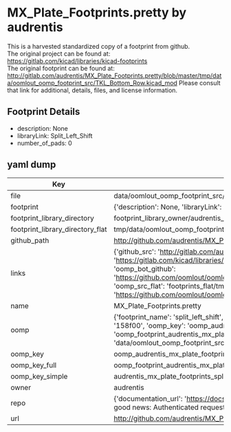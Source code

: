 # MX_Plate_Footprints.pretty by audrentis  
This is a harvested standardized copy of a footprint from github.  
The original project can be found at:  
https://gitlab.com/kicad/libraries/kicad-footprints  
The original footprint can be found at:
http://gitlab.com/audrentis/MX_Plate_Footprints.pretty/blob/master/tmp/data/oomlout_oomp_footprint_src/TKL_Bottom_Row.kicad_mod
Please consult that link for additional, details, files, and license information.  
## Footprint Details
* description: None  
* libraryLink: Split_Left_Shift  
* number_of_pads: 0  
## yaml dump  
| Key | Value |  
| --- | --- |  
| file | data/oomlout_oomp_footprint_src/MX_Plate_Footprints.pretty/Split_Left_Shift.kicad_mod |  
| footprint | {'description': None, 'libraryLink': 'Split_Left_Shift', 'number_of_pads': 0} |  
| footprint_library_directory | footprint_library_owner/audrentis_MX_Plate_Footprints.pretty |  
| footprint_library_directory_flat | tmp/data/oomlout_oomp_footprint_src/footprints_flat/audrentis_mx_plate_footprints_split_left_shift/working |  
| github_path | http://github.com/audrentis/MX_Plate_Footprints.pretty/blob/master/tmp/data/oomlout_oomp_footprint_src/Split_Left_Shift.kicad_mod |  
| links | {'github_src': 'http://gitlab.com/audrentis/MX_Plate_Footprints.pretty/blob/master/tmp/data/oomlout_oomp_footprint_src/TKL_Bottom_Row.kicad_mod', 'github_src_repo': 'https://gitlab.com/kicad/libraries/kicad-footprints', 'oomp_bot': 'tmp/data/oomlout_oomp_footprint_src/footprints/audrentis_mx_plate_footprints_split_left_shift/working', 'oomp_bot_github': 'https://github.com/oomlout/oomlout_oomp_footprint_bot/tree/main/tmp/data/oomlout_oomp_footprint_src/footprints/audrentis_mx_plate_footprints_split_left_shift/working', 'oomp_src_flat': 'footprints_flat/tmp/data/oomlout_oomp_footprint_src/footprints_flat/audrentis_mx_plate_footprints_split_left_shift/working', 'oomp_src_flat_github': 'https://github.com/oomlout/oomlout_oomp_footprint_src/tree/main/tmp/data/oomlout_oomp_footprint_src/footprints_flat/audrentis_mx_plate_footprints_split_left_shift/working'} |  
| name | MX_Plate_Footprints.pretty |  
| oomp | {'footprint_name': 'split_left_shift', 'library_name': 'mx_plate_footprints', 'md5': '158f008697a44ca02c73d3139d74bd9b', 'md5_10': '158f008697', 'md5_5': '158f0', 'md5_6': '158f00', 'oomp_key': 'oomp_audrentis_mx_plate_footprints_split_left_shift', 'oomp_key_extra': 'oomp_footprint_audrentis_mx_plate_footprints_split_left_shift', 'oomp_key_full': 'oomp_footprint_audrentis_mx_plate_footprints_split_left_shift_158f00', 'oomp_key_simple': 'audrentis_mx_plate_footprints_split_left_shift', 'original_filename': 'data/oomlout_oomp_footprint_src/MX_Plate_Footprints.pretty/Split_Left_Shift.kicad_mod', 'owner_name': 'audrentis'} |  
| oomp_key | oomp_audrentis_mx_plate_footprints_split_left_shift |  
| oomp_key_full | oomp_footprint_audrentis_mx_plate_footprints_split_left_shift |  
| oomp_key_simple | audrentis_mx_plate_footprints_split_left_shift |  
| owner | audrentis |  
| repo | {'documentation_url': 'https://docs.github.com/rest/overview/resources-in-the-rest-api#rate-limiting', 'message': "API rate limit exceeded for 84.66.142.224. (But here's the good news: Authenticated requests get a higher rate limit. Check out the documentation for more details.)"} |  
| url | http://github.com/audrentis/MX_Plate_Footprints.pretty |  

